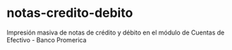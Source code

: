 # notas-credito-debito
Impresión masiva de notas de crédito y débito en el módulo de Cuentas de Efectivo - Banco Promerica
